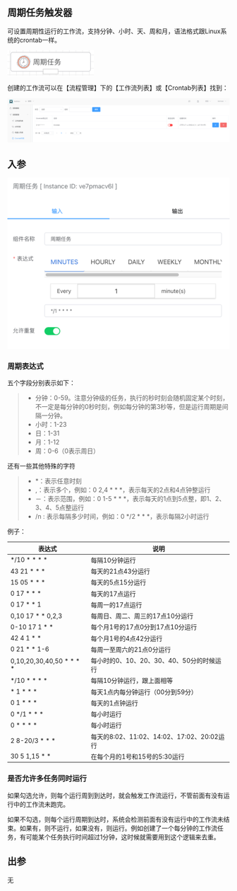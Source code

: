 ## 周期任务触发器

可设置周期性运行的工作流，支持分钟、小时、天、周和月，语法格式跟Linux系统的crontab一样。

<img src="./img/trigger_crontab.png" alt="image-20240921173846118" style="zoom:50%;" />

创建的工作流可以在【流程管理】下的【工作流列表】或【Crontab列表】找到：

<img src="./img/crontab_list.png" alt="image-20240813190737669" style="zoom:50%;" />

## 入参

<img src="./img/trigger_crontab_input.png" alt="image-20240812130645230" style="zoom:50%;" />

### 周期表达式

五个字段分别表示如下：

 > * 分钟：0-59。注意分钟级的任务，执行的秒时刻会随机固定某个时刻，不一定是每分钟的0秒时刻，例如每分钟的第3秒等，但是运行周期是间隔一分钟。
 > * 小时：1-23
 > * 日：1-31
 > * 月：1-12
 > * 周：0-6（0表示周日）

还有一些其他特殊的字符

 > * *：表示任意时刻
 > * ,：表示多个，例如：0 2,4 * * *，表示每天的2点和4点钟整运行
 > * －：表示范围，例如：0 1-5 * * *，表示每天的1点到5点整，即1、2、3、4、5点整运行
 > * /n : 表示每隔多少时间，例如：0 */2 * * *，表示每隔2小时运行

例子：

| 表达式                   | 说明                                       |
| ------------------------ | ------------------------------------------ |
| */10 * * * *             | 每隔10分钟运行                             |
| 43 21 * * *              | 每天的21点43分运行                         |
| 15 05 * * *              | 每天的5点15分运行                          |
| 0 17 * * *               | 每天的17点运行                             |
| 0 17 * * 1               | 每周一的17点运行                           |
| 0,10 17 * * 0,2,3        | 每周日、周二、周三的17点10分运行           |
| 0-10 17 1 * *            | 每个月1号的17点0分到17点10分运行           |
| 42 4 1 * *               | 每个月1号的4点42分运行                     |
| 0 21 * * 1-6             | 每周一至周六的21点0分运行                  |
| 0,10,20,30,40,50 * * * * | 每小时的0、10、20、30、40、50分的时候运行  |
| */10 * * * *             | 每隔10分钟运行，跟上面相等                 |
| * 1 * * *                | 每天1点内每分钟运行（00分到59分）          |
| 0 1 * * *                | 每天的1点钟运行                            |
| 0 */1 * * *              | 每小时运行                                 |
| 0 * * * *                | 每小时运行                                 |
| 2 8-20/3 * * *           | 每天的8:02、11:02、14:02、17:02、20:02运行 |
| 30 5 1,15 * *            | 在每个月的1号和15号的5:30运行              |



### 是否允许多任务同时运行

如果勾选允许，则每个运行周到到达时，就会触发工作流运行，不管前面有没有运行中的工作流未跑完。

如果不勾选，则每个运行周期到达时，系统会检测前面有没有运行中的工作流未结束。如果有，则不运行，如果没有，则运行。例如创建了一个每分钟的工作流任务，有可能某个任务执行时间超过1分钟，这时候就需要用到这个逻辑来去重。



## 出参

无
